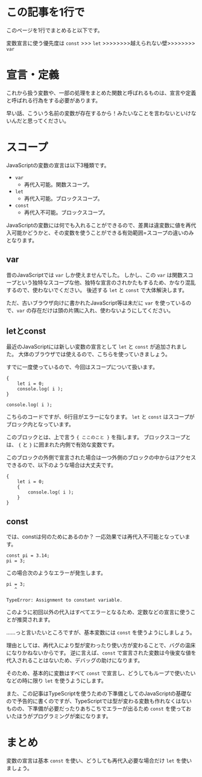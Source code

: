 # この記事を1行で

このページを1行でまとめると以下です。

変数宣言に使う優先度は `const` >>> `let` >>>>>>>>越えられない壁>>>>>>>> `var`

# 宣言・定義

これから扱う変数や、一部の処理をまとめた関数と呼ばれるものは、宣言や定義と呼ばれる行為をする必要があります。

早い話、こういう名前の変数が存在するから！みたいなことを言わないといけないんだと思ってください。

# スコープ

JavaScriptの変数の宣言は以下3種類です。

* `var`
    * 再代入可能。関数スコープ。
* `let`
    * 再代入可能。ブロックスコープ。
* `const`
    * 再代入不可能。ブロックスコープ。
    
JavaScriptの変数には何でも入れることができるので、差異は違変数に値を再代入可能かどうかと、その変数を使うことができる有効範囲=スコープの違いのみとなります。

## var

昔のJavaScriptでは `var` しか使えませんでした。
しかし、この `var` は関数スコープという独特なスコープな他、独特な宣言のされかたもするため、かなり混乱するので、使わないでください。
後述する `let` と `const` で大体解決します。

ただ、古いブラウザ向けに書かれたJavaScript等は未だに `var` を使っているので、`var` の存在だけは頭の片隅に入れ、使わないようにしてください。

## letとconst

最近のJavaScriptには新しい変数の宣言として `let` と `const` が追加されました。
大体のブラウザでは使えるので、こちらを使っていきましょう。

すでに一度使っているので、今回はスコープについて扱います。


```
{
    let i = 0;
    console.log( i );
}

console.log( i );
```

こちらのコードですが、6行目がエラーになります。
`let` と `const` はスコープがブロック内となっています。

このブロックとは、上で言う `{ ここのこと }` を指します。
ブロックスコープとは、 `{` と `}` に囲まれた内側で有効な変数です。

このブロックの外側で宣言された場合は一つ外側のブロックの中からはアクセスできるので、以下のような場合は大丈夫です。

```
{
    let i = 0;
    {
        console.log( i );
    }
}
```

## const

では、constは何のためにあるのか？
一応効果では再代入不可能となっています。

```
const pi = 3.14;
pi = 3;
```

この場合次のようなエラーが発生します。

```
pi = 3;
   ^

TypeError: Assignment to constant variable.
```

このように初回以外の代入はすべてエラーとなるため、定数などの宣言に使うことが推奨されます。

……っと言いたいところですが、基本変数には `const` を使うようにしましょう。

理由としては、再代入により型が変わったり使い方が変わることで、バグの温床になりかねないからです。
逆に言えば、`const` で宣言された変数は今後変な値を代入されることはないため、デバッグの助けになります。

そのため、基本的に変数はすべて `const` で宣言し、どうしてもループで使いたいなどの時に限り `let` を使うようにします。

また、この記事はTypeScriptを使うための下準備としてのJavaScriptの基礎なので予告的に書くのですが、TypeScriptでは型が変わる変数も作れなくはないものの、下準備が必要だったりあちこちでエラーが出るため `const` を使っておいたほうがプログラミングが楽になります。

# まとめ

変数の宣言は基本 `const` を使い、どうしても再代入必要な場合だけ `let` を使いましょう。
